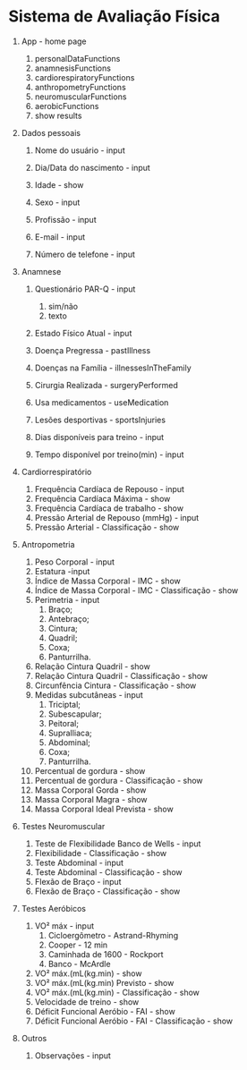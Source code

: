 # Sistema de Avaliação Física

1. App - home page
   1. personalDataFunctions
   2. anamnesisFunctions
   3. cardiorespiratoryFunctions
   4. anthropometryFunctions
   5. neuromuscularFunctions
   6. aerobicFunctions
   7. show results

1. Dados pessoais

   1. Nome do usuário - input

   2. Dia/Data do nascimento - input

   3. Idade - show

   4. Sexo - input

   5. Profissão - input

   6. E-mail - input

   7. Número de telefone - input
2. Anamnese

   1. Questionário PAR-Q - input

      1. sim/não
      2. texto

   2. Estado Físico Atual - input

   3. Doença Pregressa - pastIllness

   4. Doenças na Família - illnessesInTheFamily

   5. Cirurgia Realizada - surgeryPerformed

   6. Usa medicamentos - useMedication

   7. Lesões desportivas - sportsInjuries

   8. Dias disponíveis para treino - input

   9. Tempo disponível por treino(min) - input
3. Cardiorrespiratório

   1. Frequência Cardíaca de Repouso - input
   2. Frequência Cardíaca Máxima - show
   3. Frequência Cardíaca de trabalho - show
   4. Pressão Arterial de Repouso (mmHg) - input
   5. Pressão Arterial - Classificação - show
4. Antropometria
   1. Peso Corporal - input
   2. Estatura -input
   3. Índice de Massa Corporal - IMC - show
   4. Índice de Massa Corporal - IMC - Classificação - show
   5. Perimetria - input
      1. Braço;
      2. Antebraço;
      3. Cintura;
      4. Quadril;
      5. Coxa;
      6. Panturrilha.
   6. Relação Cintura Quadril - show
   7. Relação Cintura Quadril - Classificação - show
   8. Circunfência Cintura - Classificação - show
   9. Medidas subcutâneas - input
      1. Triciptal;
      2. Subescapular;
      3. Peitoral;
      4. SupraIliaca;
      5. Abdominal;
      6. Coxa;
      7. Panturrilha.
   10. Percentual de gordura - show
   11. Percentual de gordura - Classificação - show
   12. Massa Corporal Gorda - show
   13. Massa Corporal Magra - show
   14. Massa Corporal Ideal Prevista - show
5. Testes Neuromuscular
   1. Teste de Flexibilidade Banco de Wells - input
   2. Flexibilidade - Classificação - show
   3. Teste Abdominal - input
   4. Teste Abdominal - Classificação - show
   5. Flexão de Braço - input
   6. Flexão de Braço - Classificação - show
6. Testes Aeróbicos
   1. VO² máx - input
      1. Cicloergômetro - Astrand-Rhyming
      2. Cooper - 12 min
      3. Caminhada de 1600 - Rockport
      4. Banco - McArdle
   2. VO² máx.(mL(kg.min) - show
   3. VO² máx.(mL(kg.min) Previsto - show
   4. VO² máx.(mL(kg.min) - Classificação - show
   5. Velocidade de treino - show
   6. Déficit Funcional Aeróbio - FAI - show
   7. Déficit Funcional Aeróbio - FAI - Classificação - show
7. Outros
   1. Observações - input